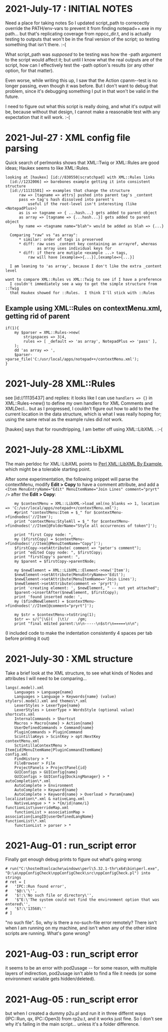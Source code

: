# 2021-July-17 : INITIAL NOTES

Need a place for taking notes
So I updated script_path to correcectly override the PATH/env-vars to prevent it
from finding notepad++.exe in my path... but that's replicating coverage from
nppcc_dir.t, and is actually testing to outputs that won't be in the final
version of the script; so testing something that isn't there. :-(

What script_path was _supposed_ to be testing was how the -path argument to the
script would affect it; but until I know what the real outputs are of the
script, how can I effectively test the -path option's results (or any other
option, for that matter).

Even worse, while writing this up, I saw that the Action cpanm--test is
no longer passing, even though it was before.  But I don't want to debug that
problem, since it's debugging something I put in that won't be valid in the
future.

I need to figure out what this script is really doing, and what it's output
will be, because without that design, I cannot make a reasonable test with
any expectation that it will work. :-(

# 2021-Jul-27 : XML config file parsing

Quick search of perlmonks shows that XML::Twig or XML::Rules are good ideas;
Haukex seems to like XML::Rules.
```
looking at [haukex] [id://830550|scratchpad] with XML::Rules links
  [id://1232006] => barebones example getting it into consistent structure
  [id://11131501] => examples that change the structure
      raw => [tagname => attrs] pushed into parent tag's _content
      pass => tag's hash dissolved into parent's
          useful if the root-level isn't interesting (like <NotepadPlus>)
      as is => tagname => { ...hash...} gets added to parent object
      as array => [tagname => {...hash...}] gets added to parent object
      by name => <tagname name="blah"> would be added as blah => {...}

  Comparing "raw" vs "as array":
      * similar: order of tags is preserved
      * diff: raw uses _content key containing an arrayref, whereas
              as array uses individual keys for
      * diff: if there are mutiple <example ...> tags,
          raw will have [example=>{...}],[example=>{...}]

  I am leaning to 'as array', because I don't like the extra _content level

want to compare XML::Rules vs XML::Twig to see if I have a preference
  I couldn't immediately see a way to get the simple structure from ::Twig
  that Haukex showed for ::Rules.  I think I'll stick with ::Rules

```
## Example using XML::Rules on contextMenu.xml, getting rid of <NotepadPlus> parent
```
if(1){
    my $parser = XML::Rules->new(
        stripspaces => 3|4,
        rules => [ _default => 'as array', NotepadPlus => 'pass' ],
    );
    dd 'as array => ',
    $parser->parse_file('C:/usr/local/apps/notepad++/contextMenu.xml');
}
```

# 2021-July-28 XML::Rules

see [id://11135437] and replies:
  it looks like I can use `handlers => {}` in XML::Rules->new() to
  define my own handlers for XML Comments and XMLDecl... but as I progressed, I
  couldn't figure out how to add to the the current location in the data structure,
  which is what I was really hoping for; using the same retval as the example rules
  did _not_ work.

  [haukex] says that for roundtripping, I am better off using XML::LibXML . :-(

# 2021-July-28 XML::LibXML

The main perldoc for XML::LibXML points to [Perl XML::LibXML By Example](http://grantm.github.io/perl-libxml-by-example/),
  which might be a tolerable starting point.

After some experimentation, the following snippet will parse the contextMenu, modify **Edit > Copy** to have a comment attribute,
  and add a `<Item MenuEntryName="Edit" MenuItemName="Join Lines" comment="pryrt" />` after the **Edit > Copy**:

```
    my $contextMenu = XML::LibXML->load_xml(no_blanks => 1, location => 'C:/usr/local/apps/notepad++/contextMenu.xml');
    #print "contextMenu:Item = $_" for $contextMenu->findnodes('//Item');
    print "contextMenu:StyleAll = $_" for $contextMenu->findnodes('//Item[@FolderName="Style all occurrences of token"]');

    print "first Copy node: ",
    my ($firstCopy) = $contextMenu->findnodes('//Item[@MenuItemName="Copy"]');
    $firstCopy->setAttribute( comment => "peter's comment");
    print "edited Copy node: ", $firstCopy;
    print "firstCopy's parent: ",
    my $parent = $firstCopy->parentNode;

    my $newElement = XML::LibXML::Element->new('Item');
    $newElement->setAttribute(MenuEntryName=>'Edit');
    $newElement->setAttribute(MenuItemName=>'Join Lines');
    $newElement->setAttribute(comment => 'pryrt');
    print 'creating element: ', $newElement, " -- not yet attached";
    $parent->insertAfter($newElement, $firstCopy);
    print 'found inserted node: ',
    my ($findNewElement) = $contextMenu->findnodes('//Item[@comment="pryrt"]');

    my $str = $contextMenu->toString(1);
    $str =~ s/(^|\G)(  |\t)/    /gm;
    print "final edited parent:\n\n-----\n$str\n=====\n\n";
```
(I included code to make the indentation consistently 4 spaces per tab before printing it out)

# 2021-July-30 : XML structure

Take a brief look at the XML structure, to see what kinds of Nodes and attributes I will need to be comparing...

```
langs(.model).xml
    Languages > Language{name}
    Languages > Language > Keywords{name} (value)
stylers(.model).xml and themes\*.xml
    LexerStyles > LexerType{name}
    LexerStyles > LexerType > WordsStyle (optional value)
shortcuts.xml
    InternalCommands > Shortcut
    Macros > Macro{name} > Action{name}
    UserDefinedCommands > Command{name}
    PluginCommands > PluginCommand
    ScintillaKeys > ScintKey > opt:NextKey
contextMenu.xml
    SctintillaContextMenu > Item{id|MenuItemName|PluginCommandItemName}
config.xml
    FindHistory > *
    FileBrowser > File
    ProjectPanels > ProjectPanel{id}
    GUIConfigs > GUIConfig{name}
    GUIConfigs > GUIConfig{DockingManager} > *
autoCompletion\*.xml
    AutoComplete > Environment
    AutoComplete > Keyword{name}
    AutoComplete > Keyword{name} > Overload > Param{name}
localization\*.xml & nativeLang.xml
    NativeLangue > * > *{m/id|name/i}
functionList\overrideMap.xml
    functionList > associationMap > association{LangID|userDefinedLangName}
functionList\*.xml
    functionList > parser > *
```

# 2021-Aug-01 : run_script error

Finally got enough debug prints to figure out what's going wrong:
```
# run("C:\hostedtoolcache\windows\perl\5.32.1-thr\x64\bin\perl.exe", "D:\a\nppConfigCheck\nppConfigCheck\src\nppConfigCheck.pl") into strings
# ret = [
#   'IPC::Run found error',
#   '$@:\'\'',
#   '$!:\'No such file or directory\'',
#   '$^E:\'The system could not find the environment option that was entered\'',
#   '$?:\'13568\''
# ]
```
"no such file".  So, why is there a no-such-file error remotely?
There isn't when I am running on my machine, and isn't when
any of the other inline scripts are running.  What's gone wrong?

# 2021-Aug-03 : run_script error

it seems to be an error with pod2usage -- for some reason, with multiple layers of indirection,
pod2usage isn't able to find a file it needs (or some environment variable gets hidden/deleted).
 
# 2021-Aug-05 : run_script error

but when I created a dummy p2u.pl and run it in three differnt ways (IPC::Run, qx, IPC::Open3)
  from rp2u.t, and it works just fine.  So I don't see why it's failing in the main script...
  unless it's a folder difference.
